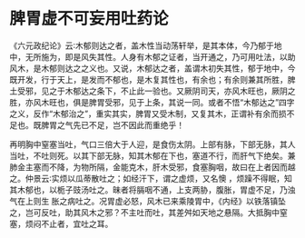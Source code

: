 # 脾胃虚不可妄用吐药论



《六元政纪论》云∶木郁则达之者，盖木性当动荡轩举，是其本体，今乃郁于地中，无所施为，即是风失其性。人身有木郁之证者，当开通之，乃可用吐法，以助风木，是木郁则达之之义也。又说，木郁达之者，盖谓木初失其性，郁于地中，今既开发，行于天上，是发而不郁也，是木复其性也，有余也；有余则兼其所胜，脾土受邪，见之于木郁达之条下，不止此一验也。又厥阴司天，亦风木旺也，厥阴之胜，亦风木旺也，俱是脾胃受邪，见于上条，其说一同。或者不悟“木郁达之”四字之义，反作“木郁治之”，重实其实，脾胃又受木制，又复其木，正谓补有余而损不足也。既脾胃之气先已不足，岂不因此而重绝乎！

再明胸中窒塞当吐，气口三倍大于人迎，是食伤太阴。上部有脉，下部无脉，其人当吐，不吐则死。以其下部无脉，知其木郁在下也，塞道不行，而肝气下绝矣。兼肺金主塞而不降，为物所隔，金能克木，肝木受邪，食塞胸咽，故曰在上者因而越之。仲景云∶实烦以瓜蒂散吐之；如经汗下，谓之虚烦，又名懊 ，烦躁不得眠，知其木郁也，以栀子豉汤吐之。昧者将膈咽不通，上支两胁，腹胀，胃虚不足，乃浊气在上则生 胀之病吐之。况胃虚必怒，风木已来乘陵胃中，《内经》以铁落镇坠之，岂可反吐，助其风木之邪？不主吐而吐，其差舛如天地之悬隔。大抵胸中窒塞，烦闷不止者，宜吐之耳。